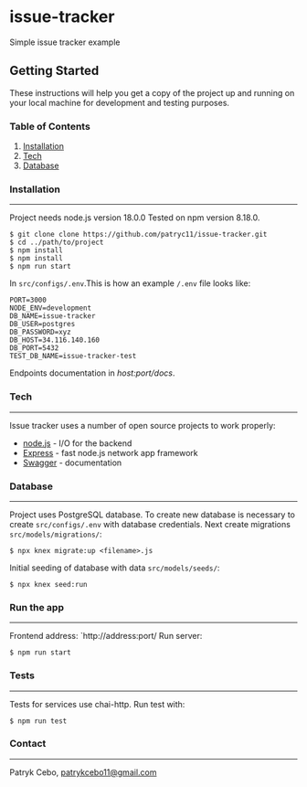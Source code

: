 # issue-tracker
Simple issue tracker example

## Getting Started

These instructions will help you get a copy of the project up and running on your local machine for development and testing purposes.

### Table of Contents

1. [Installation](#installation)
2. [Tech](#tech)
3. [Database](#database)

### Installation

---

Project needs node.js version 18.0.0 Tested on npm version 8.18.0.

```
$ git clone clone https://github.com/patryc11/issue-tracker.git
$ cd ../path/to/project
$ npm install
$ npm install
$ npm run start
```

In `src/configs/.env`.This is how an example `/.env` file looks like:

```
PORT=3000
NODE_ENV=development
DB_NAME=issue-tracker
DB_USER=postgres
DB_PASSWORD=xyz
DB_HOST=34.116.140.160
DB_PORT=5432
TEST_DB_NAME=issue-tracker-test
```

Endpoints documentation in _host:port/docs_.

### Tech

---
Issue tracker uses a number of open source projects to work properly:

- [node.js](https://nodejs.org/en/docs/) - I/O for the backend
- [Express](https://expressjs.com/en/4x/api.html) - fast node.js network app framework
- [Swagger](https://swagger.io/tools/swagger-ui/) - documentation

### Database

---

Project uses PostgreSQL database. To create new database is necessary to create `src/configs/.env` with database credentials. Next create migrations `src/models/migrations/`:

```
$ npx knex migrate:up <filename>.js
```

Initial seeding of database with data `src/models/seeds/`:

```
$ npx knex seed:run
```

### Run the app

---

Frontend address: `http://address:port/
Run server:

```
$ npm run start
```

### Tests

---

Tests for services use chai-http. Run test with:

```
$ npm run test
```

### Contact

---

Patryk Cebo, patrykcebo11@gmail.com
